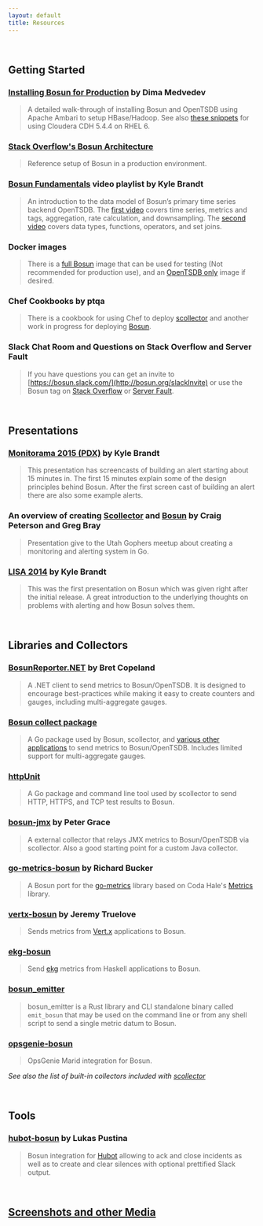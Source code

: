```yaml
---
layout: default
title: Resources
---
```

  &nbsp;

## Getting Started

### [Installing Bosun for Production](https://medvedev.io/blog/posts/2015-06-21-bosun-install-1.html "Installing Bosun for production") by Dima Medvedev
> A detailed walk-through of installing Bosun and OpenTSDB using Apache Ambari to setup HBase/Hadoop. See also [these snippets](https://gist.github.com/gbrayut/3af4bcd0458d2aa57dd2) for using Cloudera CDH 5.4.4 on RHEL 6.

### [Stack Overflow's Bosun Architecture](http://kbrandt.com/post/bosun_arch/)
> Reference setup of Bosun in a production environment.

### [Bosun Fundamentals](https://www.youtube.com/playlist?list=PLWetmRzVkFTdnjRmE-a-JRx2m8qgB6iu9) video playlist by Kyle Brandt
> An introduction to the data model of Bosun’s primary time series backend OpenTSDB. The [first video](https://www.youtube.com/watch?v=DVavDN8tyIc&list=PLWetmRzVkFTdnjRmE-a-JRx2m8qgB6iu9&index=1) covers time series, metrics and tags, aggregation, rate calculation, and downsampling. The [second video](https://www.youtube.com/watch?v=7NYHOp3HlQc&list=PLWetmRzVkFTdnjRmE-a-JRx2m8qgB6iu9&index=2) covers data types, functions, operators, and set joins.

### Docker images
> There is a [full Bosun](https://hub.docker.com/r/stackexchange/bosun/) image that can be used for testing (Not recommended for production use), and an [OpenTSDB only](https://hub.docker.com/r/petergrace/opentsdb-docker/) image if desired.

### Chef Cookbooks by ptqa
> There is a cookbook for using Chef to deploy [scollector](https://supermarket.chef.io/cookbooks/scollector) and another work in progress for deploying [Bosun](https://github.com/ptqa/chef-bosun).

### Slack Chat Room and Questions on Stack Overflow and Server Fault
> If you have questions you can get an invite to [https://bosun.slack.com/](http://bosun.org/slackInvite) or use the Bosun tag on [Stack Overflow](http://stackoverflow.com/questions/tagged/bosun) or [Server Fault](http://serverfault.com/questions/tagged/bosun).

  &nbsp;

## Presentations

### [Monitorama 2015 (PDX)](https://vimeo.com/131581326) by Kyle Brandt
> This presentation has screencasts of building an alert starting about 15 minutes in. The first 15 minutes explain some of the design principles behind Bosun. After the first screen cast of building an alert there are also some example alerts.

### An overview of creating [Scollector](http://bit.ly/2015AUG04) and [Bosun](http://go-talks.appspot.com/github.com/captncraig/presentations/bosun/bosun.slide#1) by Craig Peterson and Greg Bray
> Presentation give to the Utah Gophers meetup about creating a monitoring and alerting system in Go.

### [LISA 2014](https://www.usenix.org/conference/lisa14/conference-program/presentation/brandt) by Kyle Brandt
> This was the first presentation on Bosun which was given right after the initial release. A great introduction to the underlying thoughts on problems with alerting and how Bosun solves them.

  &nbsp;

## Libraries and Collectors

### [BosunReporter.NET](https://github.com/bretcope/BosunReporter.NET) by Bret Copeland
> A .NET client to send metrics to Bosun/OpenTSDB. It is designed to encourage best-practices while making it easy to create counters and gauges, including multi-aggregate gauges.

### [Bosun collect package](http://godoc.org/bosun.org/collect)
> A Go package used by Bosun, scollector, and [various other applications](http://godoc.org/bosun.org/collect?importers) to send metrics to Bosun/OpenTSDB. Includes limited support for multi-aggregate gauges.

### [httpUnit](http://godoc.org/github.com/StackExchange/httpunit)
> A Go package and command line tool used by scollector to send HTTP, HTTPS, and TCP test results to Bosun.

### [bosun-jmx](https://github.com/PeterGrace/bosun-jmx) by Peter Grace
> A external collector that relays JMX metrics to Bosun/OpenTSDB via scollector. Also a good starting point for a custom Java collector.

### [go-metrics-bosun](https://bitbucket.org/oneoffcode/go-metrics-bosun/src) by Richard Bucker
> A Bosun port for the [go-metrics](https://github.com/rcrowley/go-metrics) library based on Coda Hale's [Metrics](https://github.com/dropwizard/metrics) library.

### [vertx-bosun](https://github.com/cyngn/vertx-bosun) by Jeremy Truelove
> Sends metrics from [Vert.x](http://vertx.io/) applications to Bosun.

### [ekg-bosun](https://hackage.haskell.org/package/ekg-bosun)
> Send [ekg](https://github.com/tibbe/ekg) metrics from Haskell applications to Bosun.

### [bosun_emitter](https://github.com/lukaspustina/bosun_emitter)
> bosun_emitter is a Rust library and CLI standalone binary called `emit_bosun` that may be used on the command line or from any shell script to send a single metric datum to Bosun.

### [opsgenie-bosun](https://github.com/TrentScholl/opsgenie-bosun)
> OpsGenie Marid integration for Bosun.

_See also the list of built-in collectors included with [scollector](http://bosun.org/scollector/)_

  &nbsp;

## Tools

### [hubot-bosun](https://github.com/lukaspustina/hubot-bosun) by Lukas Pustina
> Bosun integration for [Hubot](https://hubot.github.com) allowing to ack and close incidents as well as to create and clear silences with optional prettified Slack output.

  &nbsp;

## [Screenshots and other Media](/media)
